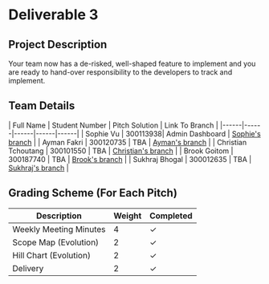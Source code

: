 # Deliverable 3

## Project Description

Your team now has a de-risked, well-shaped feature to implement and you are ready to hand-over responsibility to the developers to track and implement.


## Team Details

| Full Name | Student Number | Pitch Solution | Link To Branch |
|------|------|------|------|------|
| Sophie Vu | 300113938| Admin Dashboard | [Sophie's branch](test.com) |
| Ayman Fakri | 300120735 | TBA | [Ayman's branch](test.com) |
| Christian Tchoutang | 300101550 | TBA | [Christian's branch](test.com) |
| Brook Goitom | 300187740 | TBA | [Brook's branch](test.com) |
| Sukhraj Bhogal | 300012635 | TBA | [Sukhraj's branch](test.com) |


## Grading Scheme (For Each Pitch)

| Description | Weight | Completed | 
|------|------|------|
| Weekly Meeting Minutes	 | 4 | &check; |
| Scope Map (Evolution) | 2 | &check; |
| Hill Chart (Evolution) | 2 | &check; |
| Delivery | 2 |  &check; |
